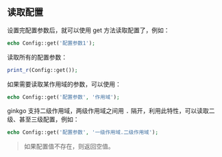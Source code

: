 ## 读取配置

设置完配置参数后，就可以使用 get 方法读取配置了，例如：

``` php
echo Config::get('配置参数1');
```

读取所有的配置参数：

``` php
print_r(Config::get());
```

如果需要读取某作用域的参数，可以使用：

``` php
echo Config::get('配置参数', '作用域');
```

ginkgo 支持二级作用域，两级作用域之间用 <kbd>.</kbd> 隔开，利用此特性，可以读取二级、甚至三级配置，例如：

``` php
echo Config::get('配置参数', '一级作用域.二级作用域');
```

> 如果配置值不存在，则返回空值。